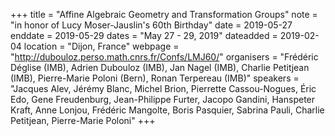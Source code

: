 +++
title = "Affine Algebraic Geometry and Transformation Groups"
note = "in honor of Lucy Moser-Jauslin's 60th Birthday"
date = 2019-05-27
enddate = 2019-05-29
dates = "May 27 - 29, 2019"
dateadded = 2019-02-04
location = "Dijon, France"
webpage = "http://dubouloz.perso.math.cnrs.fr/Confs/LMJ60/"
organisers = "Frédéric Déglise (IMB), Adrien Dubouloz (IMB), Jan Nagel (IMB), Charlie Petitjean (IMB), Pierre-Marie Poloni (Bern), Ronan Terpereau (IMB)"
speakers = "Jacques Alev, Jérémy Blanc, Michel Brion, Pierrette Cassou-Nogues, Éric Edo, Gene Freudenburg, Jean-Philippe Furter, Jacopo Gandini, Hanspeter Kraft, Anne Lonjou, Frédéric Mangolte, Boris Pasquier, Sabrina Pauli, Charlie Petitjean, Pierre-Marie Poloni"
+++
